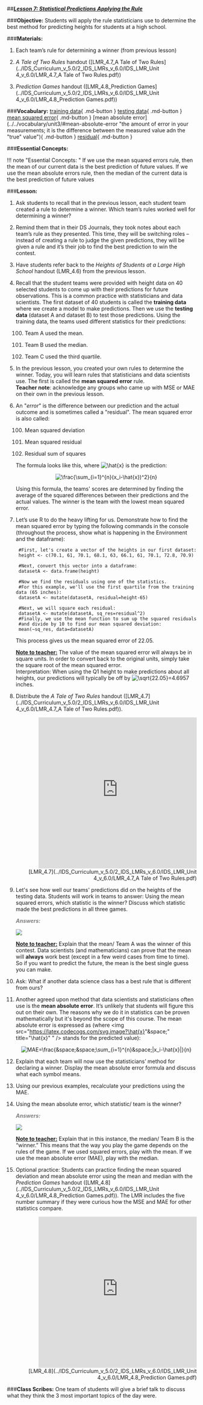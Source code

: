 ##***<u>Lesson 7: Statistical Predictions Applying the Rule</u>***

###**Objective:**
Students will apply the rule statisticians use to determine the best method for predicting heights for
students at a high school.

###**Materials:**
1. Each team’s rule for determining a winner (from previous lesson)

2. *A Tale of Two Rules* handout ([LMR_4.7_A Tale of Two Rules](../IDS_Curriculum_v_5.0/2_IDS_LMRs_v_6.0/IDS_LMR_Unit 4_v_6.0/LMR_4.7_A Tale of Two Rules.pdf))

3. *Prediction Games* handout ([LMR_4.8_Prediction Games](../IDS_Curriculum_v_5.0/2_IDS_LMRs_v_6.0/IDS_LMR_Unit 4_v_6.0/LMR_4.8_Prediction Games.pdf))

###**Vocabulary:**
[training data](../../vocabulary/unit3/#training-data ""){ .md-button }
[testing data](../../vocabulary/unit3/#testing-data ""){ .md-button }
[mean squared error](../../vocabulary/unit3/#mean-squared-error "tells you how close a regression line is to a set of points; is determined by finding the average of the squared differences between your guess and the actual values"){ .md-button }
[mean absolute error](../../vocabulary/unit3/#mean-absolute-error "the amount of error in your measurements; it is the difference between the measured value adn the "true" value"){ .md-button }
[residual](../../vocabulary/unit3/#residual ""){ .md-button }

###**Essential Concepts:**

!!! note "Essential Concepts: " 
    If we use the mean squared errors rule, then the mean of our current data is the best
    prediction of future values. If we use the mean absolute errors rule, then the median of the current data is the
    best prediction of future values

###**Lesson:**
1. Ask students to recall that in the previous lesson, each student team created a rule to determine
a winner. Which team’s rules worked well for determining a winner?

2. Remind them that in their DS Journals, they took notes about each team’s rule as they presented.
This time, they will be switching roles – instead of creating a rule to judge the given predictions,
they will be given a rule and it’s their job to find the best prediction to win the contest.

3. Have students refer back to the *Heights of Students at a Large High School* handout (LMR_4.6) from the previous lesson. 

4. Recall that the student teams were provided with height data on 40 selected students to come up with their predictions for future observations. This is a common practice with statisticians and data scientists. The first dataset of 40 students is called the **training data** where we create a model to make predictions. Then we use the **testing data** (dataset A and dataset B) to test those predictions. Using the training data, the teams used different statistics for their predictions:

    100. Team A used the mean.

    100. Team B used the median.

    100. Team C used the third quartile.

5. In the previous lesson, you created your own rules to determine the winner. Today, you will learn rules that statisticians and data scientists use. The first is called the **mean squared error** rule. <br> **Teacher note**: acknowledge any groups who came up with MSE or MAE on their own in the previous lesson.

6. An "*error*" is the difference between our prediction and the actual outcome and is sometimes called a "residual". The mean squared error is also called:

    100. Mean squared deviation

    100. Mean squared residual

    100. Residual sum of squares

    The formula looks like this, where <img src="https://latex.codecogs.com/gif.latex?\hat{x}" title="\hat{x}" /> is the prediction: <center><img src="https://latex.codecogs.com/gif.latex?MSE=\frac{\sum_{i=1}^{n}(x_i-\hat{x})^2}{n}" title="\frac{\sum_{i=1}^{n}(x_i-\hat{x})^2}{n}" /></center>

    Using this formula, the teams' scores are determined by finding the average of the squared differences between their predictions and the actual values. The winner is the team with the lowest mean squared error.   

7. Let’s use R to do the heavy lifting for us. Demonstrate how to find the mean squared error by typing the following commands in the console (throughout the process, show what is happening in the Environment and the dataframe):

        #First, let's create a vector of the heights in our first dataset:
        height <- c(70.1, 61, 70.1, 68.1, 63, 66.1, 61, 70.1, 72.8, 70.9)
        
        #Next, convert this vector into a dataframe:
        datasetA <- data.frame(height)
        
        #Now we find the residuals using one of the statistics.
        #For this example, we'll use the first quartile from the training data (65 inches): 
        datasetA <- mutate(datasetA, residual=height-65)
        
        #Next, we will square each residual:
        datasetA <- mutate(datasetA, sq_res=residual^2)
        #Finally, we use the mean function to sum up the squared residuals
        #and divide by 10 to find our mean squared deviation:
        mean(~sq_res, data=datasetA)
    
    This process gives us the mean squared error of 22.05.

    **<u>Note to teacher:</u>** The value of the mean squared error will always be in square units. In order to convert back to the original units, simply take the square root of the mean squared error. <br> Interpretation: When using the Q1 height to make predictions about all heights, our predictions will typically be off by <img src="https://latex.codecogs.com/gif.latex?\inline&space;\sqrt{22.05}=4.6957" title="\sqrt{22.05}=4.6957" /> inches.

8. Distribute the *A Tale of Two Rules* handout ([LMR_4.7](../IDS_Curriculum_v_5.0/2_IDS_LMRs_v_6.0/IDS_LMR_Unit 4_v_6.0/LMR_4.7_A Tale of Two Rules.pdf)).
    <div align="right"><iframe src="https://docs.google.com/viewerng/viewer?url=https://curriculum.idsucla.org/IDS_Curriculum_v_5.0/2_IDS_LMRs_v_6.0/IDS_LMR_Unit 4_v_6.0/LMR_4.7_A Tale of Two Rules.pdf&embedded=true" style=" width:420px;height:400px;" frameborder="0"></iframe><br>[LMR_4.7](../IDS_Curriculum_v_5.0/2_IDS_LMRs_v_6.0/IDS_LMR_Unit 4_v_6.0/LMR_4.7_A Tale of Two Rules.pdf)</div>

9. Let's see how well our teams' predictions did on the heights of the testing data. Students will work in teams to answer: Using the mean squared errors, which statistic is the winner? Discuss which statistic made the best predictions in all three games.

    <span style="color:grey">***Answers:***</span>

    <img src="../../img/40606b.png" />

    **<u>Note to teacher:</u>** Explain that the mean/ Team A was the winner of this contest. Data scientists (and
    mathematicians) can prove that the mean will **always** work best (except in a few weird cases
    from time to time). So if you want to predict the future, the mean is the best single guess you can
    make.

10. Ask: What if another data science class has a best rule that is different from ours?

11. Another agreed upon method that data scientists and statisticians often use is the **mean
absolute error**. It’s unlikely that students will figure this out on their own. The reasons why we do
it in statistics can be proven mathematically but it's beyond the scope of this course. The mean absolute error is expressed as (where <align><img src="https://latex.codecogs.com/svg.image?\hat{x}"&space;" title="\hat{x}" " /></align> stands for the predicted value): <center><img src="https://latex.codecogs.com/gif.latex?MAE=\frac{&space;&space;\sum_{i=1}^{n}&space;|x_i-\hat{x}|}{n}" title="MAE=\frac{&space;&space;\sum_{i=1}^{n}&space;|x_i-\hat{x}|}{n}" ></center>

12. Explain that each team will now use the statisticians’ method for declaring a winner. Display the
mean absolute error formula and discuss what each symbol means.

13. Using our previous examples, recalculate your predictions using the MAE.

14. Using the mean absolute error, which statistic/ team is the winner?

    <span style="color:grey">***Answers:***</span>

    <img src="../../img/40612.png" />

    **<u>Note to teacher:</u>** Explain that in this instance, the median/ Team B is the “winner.” This means that the
    way you play the game depends on the rules of the game. If we used squared errors, play
    with the mean. If we use the mean absolute error (MAE), play with the median.

15. Optional practice: Students can practice finding the mean squared deviation and mean absolute error using the mean and median with the *Prediction Games* handout ([LMR_4.8](../IDS_Curriculum_v_5.0/2_IDS_LMRs_v_6.0/IDS_LMR_Unit 4_v_6.0/LMR_4.8_Prediction Games.pdf)). The LMR includes the five number summary if they were curious how the MSE and MAE for other statistics compare.
    <div align="right"><iframe src="https://docs.google.com/viewerng/viewer?url=https://curriculum.idsucla.org/IDS_Curriculum_v_5.0/2_IDS_LMRs_v_6.0/IDS_LMR_Unit 4_v_6.0/LMR_4.8_Prediction Games.pdf&embedded=true" style=" width:420px;height:400px;" frameborder="0"></iframe><br>[LMR_4.8](../IDS_Curriculum_v_5.0/2_IDS_LMRs_v_6.0/IDS_LMR_Unit 4_v_6.0/LMR_4.8_Prediction Games.pdf)</div>

###**Class Scribes:**
One team of students will give a brief talk to discuss what they think the 3 most important topics of the
day were.